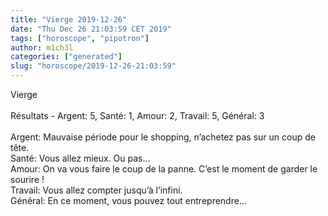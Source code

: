 ```yaml
---
title: "Vierge 2019-12-26"
date: "Thu Dec 26 21:03:59 CET 2019"
tags: ["horoscope", "pipotron"]
author: m1ch3l
categories: ["generated"]
slug: "horoscope/2019-12-26-21:03:59"
---
```


Vierge<br>
<br>
Résultats - Argent: 5, Santé: 1, Amour: 2, Travail: 5, Général: 3<br>
<br>
Argent:  Mauvaise période pour le shopping, n’achetez pas sur un coup de tête. <br>
Santé:   Vous allez mieux. Ou pas...<br>
Amour:   On va vous faire le coup de la panne. C’est le moment de garder le sourire !<br>
Travail: Vous allez compter jusqu’à l’infini. <br>
Général: En ce moment, vous pouvez tout entreprendre...<br>
